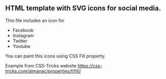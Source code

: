 ## HTML template with SVG icons for social media.

This file includes an icon for
- Facebook
- Instagram
- Twitter
- Youtube

You can paint this icons using CSS Fill property.

Example from CSS-Tricks website https://css-tricks.com/almanac/properties/f/fill/
